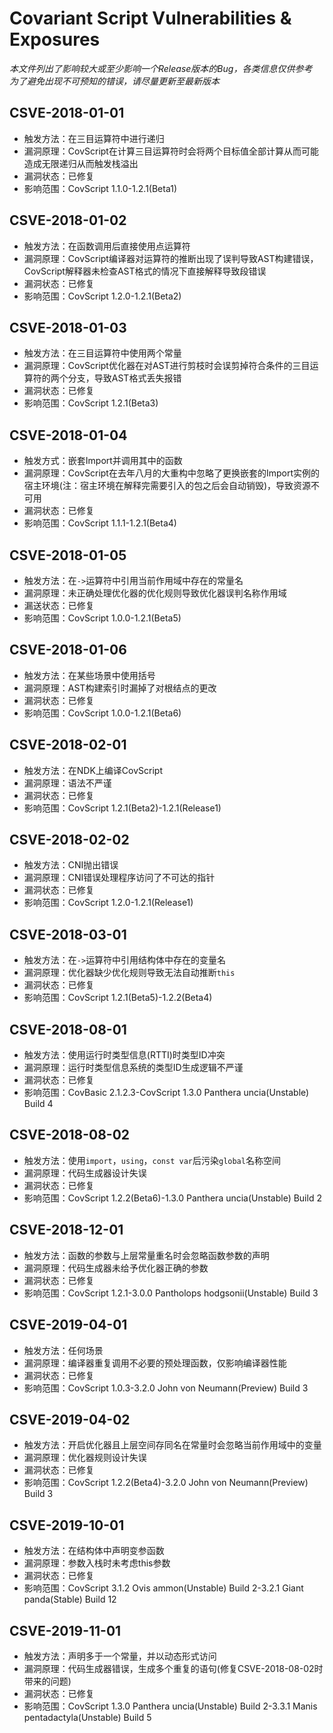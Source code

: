# Covariant Script Vulnerabilities & Exposures #

*本文件列出了影响较大或至少影响一个Release版本的Bug，各类信息仅供参考*  
*为了避免出现不可预知的错误，请尽量更新至最新版本*

## CSVE-2018-01-01 ##

+ 触发方法：在三目运算符中进行递归
+ 漏洞原理：CovScript在计算三目运算符时会将两个目标值全部计算从而可能造成无限递归从而触发栈溢出
+ 漏洞状态：已修复
+ 影响范围：CovScript 1.1.0-1.2.1(Beta1)

## CSVE-2018-01-02 ##

+ 触发方法：在函数调用后直接使用点运算符
+ 漏洞原理：CovScript编译器对运算符的推断出现了误判导致AST构建错误，CovScript解释器未检查AST格式的情况下直接解释导致段错误
+ 漏洞状态：已修复
+ 影响范围：CovScript 1.2.0-1.2.1(Beta2)

## CSVE-2018-01-03 ##

+ 触发方法：在三目运算符中使用两个常量
+ 漏洞原理：CovScript优化器在对AST进行剪枝时会误剪掉符合条件的三目运算符的两个分支，导致AST格式丢失报错
+ 漏洞状态：已修复
+ 影响范围：CovScript 1.2.1(Beta3)

## CSVE-2018-01-04 ##

+ 触发方式：嵌套Import并调用其中的函数
+ 漏洞原理：CovScript在去年八月的大重构中忽略了更换嵌套的Import实例的宿主环境(注：宿主环境在解释完需要引入的包之后会自动销毁)，导致资源不可用
+ 漏洞状态：已修复
+ 影响范围：CovScript 1.1.1-1.2.1(Beta4)

## CSVE-2018-01-05 ##

+ 触发方法：在`->`运算符中引用当前作用域中存在的常量名
+ 漏洞原理：未正确处理优化器的优化规则导致优化器误判名称作用域
+ 漏送状态：已修复
+ 影响范围：CovScript 1.0.0-1.2.1(Beta5)

## CSVE-2018-01-06 ##

+ 触发方法：在某些场景中使用括号
+ 漏洞原理：AST构建索引时漏掉了对根结点的更改
+ 漏洞状态：已修复
+ 影响范围：CovScript 1.0.0-1.2.1(Beta6)

## CSVE-2018-02-01 ##

+ 触发方法：在NDK上编译CovScript
+ 漏洞原理：语法不严谨
+ 漏洞状态：已修复
+ 影响范围：CovScript 1.2.1(Beta2)-1.2.1(Release1)

## CSVE-2018-02-02 ##

+ 触发方法：CNI抛出错误
+ 漏洞原理：CNI错误处理程序访问了不可达的指针
+ 漏洞状态：已修复
+ 影响范围：CovScript 1.2.0-1.2.1(Release1)

## CSVE-2018-03-01 ##

+ 触发方法：在`->`运算符中引用结构体中存在的变量名
+ 漏洞原理：优化器缺少优化规则导致无法自动推断`this`
+ 漏洞状态：已修复
+ 影响范围：CovScript 1.2.1(Beta5)-1.2.2(Beta4)

## CSVE-2018-08-01 ##

+ 触发方法：使用运行时类型信息(RTTI)时类型ID冲突
+ 漏洞原理：运行时类型信息系统的类型ID生成逻辑不严谨
+ 漏洞状态：已修复
+ 影响范围：CovBasic 2.1.2.3-CovScript 1.3.0 Panthera uncia(Unstable) Build 4

## CSVE-2018-08-02 ##

+ 触发方法：使用`import`，`using`，`const var`后污染`global`名称空间
+ 漏洞原理：代码生成器设计失误
+ 漏洞状态：已修复
+ 影响范围：CovScript 1.2.2(Beta6)-1.3.0 Panthera uncia(Unstable) Build 2

## CSVE-2018-12-01 ##

+ 触发方法：函数的参数与上层常量重名时会忽略函数参数的声明
+ 漏洞原理：代码生成器未给予优化器正确的参数
+ 漏洞状态：已修复
+ 影响范围：CovScript 1.2.1-3.0.0 Pantholops hodgsonii(Unstable) Build 3

## CSVE-2019-04-01 ##

+ 触发方法：任何场景
+ 漏洞原理：编译器重复调用不必要的预处理函数，仅影响编译器性能
+ 漏洞状态：已修复
+ 影响范围：CovScript 1.0.3-3.2.0 John von Neumann(Preview) Build 3

## CSVE-2019-04-02 ##

+ 触发方法：开启优化器且上层空间存同名在常量时会忽略当前作用域中的变量
+ 漏洞原理：优化器规则设计失误
+ 漏洞状态：已修复
+ 影响范围：CovScript 1.2.2(Beta4)-3.2.0 John von Neumann(Preview) Build 3

## CSVE-2019-10-01 ##

+ 触发方法：在结构体中声明变参函数
+ 漏洞原理：参数入栈时未考虑this参数
+ 漏洞状态：已修复
+ 影响范围：CovScript 3.1.2 Ovis ammon(Unstable) Build 2-3.2.1 Giant panda(Stable) Build 12

## CSVE-2019-11-01 ##

+ 触发方法：声明多于一个常量，并以动态形式访问
+ 漏洞原理：代码生成器错误，生成多个重复的语句(修复CSVE-2018-08-02时带来的问题)
+ 漏洞状态：已修复
+ 影响范围：CovScript 1.3.0 Panthera uncia(Unstable) Build 2-3.3.1 Manis pentadactyla(Unstable) Build 5